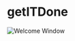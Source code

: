 # getITDone
![Welcome Window](https://user-images.githubusercontent.com/1296939/41678406-a1152814-7490-11e8-8597-095e61cd7bdb.png?v=4&s=100)
